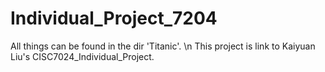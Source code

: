 # Individual_Project_7204
All things can be found in the dir 'Titanic'. \n
This project is link to Kaiyuan Liu's CISC7024_Individual_Project.
